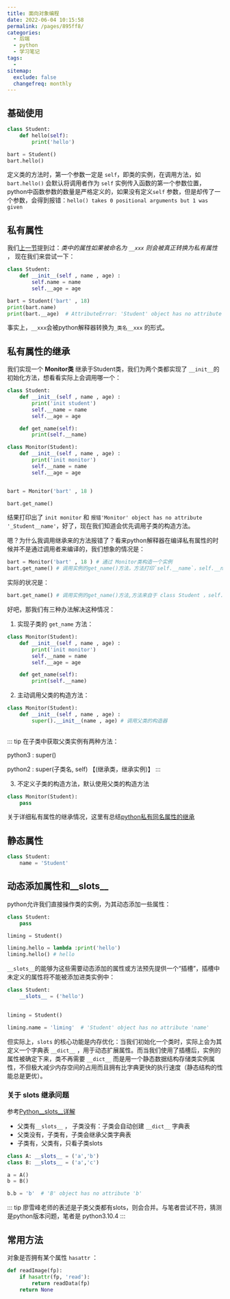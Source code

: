 ```yaml
---
title: 面向对象编程
date: 2022-06-04 10:15:58
permalink: /pages/895ff8/
categories:
  - 后端
  - python
  - 学习笔记
tags:
  - 
sitemap:
  exclude: false
  changefreq: monthly
---
```


## 基础使用

```python
class Student:
    def hello(self):
        print('hello')

bart = Student()
bart.hello()
```

定义类的方法时，第一个参数一定是 `self`，即类的实例，在调用方法，如 `bart.hello()` 会默认将调用者作为 `self` 实例传入函数的第一个参数位置，python中函数参数的数量是严格定义的，如果没有定义`self` 参数，但是却传了一个参数，会得到报错：`hello() takes 0 positional arguments but 1 was given`

## 私有属性

我们[上一节](/pages/b5ead5/)提到过：*类中的属性如果被命名为 `__xxx` 则会被真正转换为私有属性* ， 现在我们来尝试一下：

```python
class Student:
    def __init__(self , name , age) :
        self.name = name
        self.__age = age

bart = Student('bart' , 18)
print(bart.name)
print(bart.__age)  # AttributeError: 'Student' object has no attribute '__age'
```

事实上，`__xxx`会被python解释器转换为`_类名__xxx` 的形式。

## 私有属性的继承

我们实现一个 **Monitor类** 继承于Student类，我们为两个类都实现了 `__init__`的初始化方法，想看看实际上会调用哪一个：

```python
class Student:
    def __init__(self , name , age) :
        print('init student')
        self.__name = name
        self.__age = age

    def get_name(self):
        print(self.__name) 

class Monitor(Student):
    def __init__(self , name , age) :
        print('init monitor')
        self.__name = name
        self.__age = age


bart = Monitor('bart' , 18 )

bart.get_name()
```

结果打印出了 `init monitor` 和 `报错'Monitor' object has no attribute '_Student__name'`，好了，现在我们知道会优先调用子类的构造方法。

嗯？为什么我调用继承来的方法报错了？看来python解释器在编译私有属性的时候并不是通过调用者来编译的，我们想象的情况是：

```python
bart = Monitor('bart' , 18 ) # 通过 Monitor类构造一个实例
bart.get_name() # 调用实例的get_name()方法，方法打印`self.__name`，self.__name应该是构造类的名字，应该被编译成_Monitor__name
```

实际的状况是：
```python
bart.get_name() # 调用实例的get_name()方法,方法来自于 class Student ，self.__name被编译成 _Student__name
```

好吧，那我们有三种办法解决这种情况：

1.  实现子类的 `get_name` 方法：

```python
class Monitor(Student):
    def __init__(self , name , age) :
        print('init monitor')
        self.__name = name
        self.__age = age

    def get_name(self):
        print(self.__name) 
```

2.  主动调用父类的构造方法：

```python
class Monitor(Student):
    def __init__(self , name , age) :
        super().__init__(name , age) # 调用父类的构造器
       
```

::: tip
在子类中获取父类实例有两种方法：

python3 : super()

python2 : super(子类名, self)  【(继承类，继承实例)】
:::

3.  不定义子类的构造方法，默认使用父类的构造方法

```python
class Monitor(Student):
    pass
```

关于详细私有属性的继承情况，这里有总结[python私有同名属性的继承](http://zhangming0509.github.io/2016/01/29/python-private-attribute-inherient/#:~:text=%E5%9C%A8python%E4%B8%AD%E4%BB%A5%E5%8F%8C%E4%B8%8B%E5%88%92%E7%BA%BF%E5%BC%80%E5%A4%B4%E7%9A%84%E5%B1%9E%E6%80%A7%E6%98%AF%E7%A7%81%E6%9C%89%E5%B1%9E%E6%80%A7%EF%BC%8C%E4%B8%8D%E4%BC%9A%E8%A2%AB%E5%AD%90%E7%B1%BB%E7%BB%A7%E6%89%BF%EF%BC%8C%E7%84%B6%E8%80%8Cpython%E4%B8%AD%E7%9A%84%E7%A7%81%E6%9C%89%E4%B8%8D%E6%98%AF%E7%BB%9D%E5%AF%B9%E7%9A%84%E7%A7%81%E6%9C%89%EF%BC%8C%E5%8F%AF%E4%BB%A5%E9%80%9A%E8%BF%87%20_%E7%B1%BB%E5%90%8D__%E7%A7%81%E6%9C%89%E5%B1%9E%E6%80%A7%20%E7%9A%84%E6%96%B9%E5%BC%8F%E8%A2%AB%E7%BB%A7%E6%89%BF%EF%BC%8C%E7%8E%B0%E6%9C%89%E5%A6%82%E4%B8%8B%E4%B8%A4%E4%B8%AA%E7%B1%BB%2C,child%20%E5%92%8C%20Father%20%EF%BC%9A)

## 静态属性

```python
class Student:
    name = 'Student'
```

## 动态添加属性和__slots__

python允许我们直接操作类的实例，为其动态添加一些属性：

```python
class Student:
    pass

liming = Student()

liming.hello = lambda :print('hello')
liming.hello() # hello
```

`__slots__`的能够为这些需要动态添加的属性或方法预先提供一个“插槽”，插槽中未定义的属性将不能被添加进类实例中：

```python
class Student:
    __slots__ = ('hello')
    

liming = Student()

liming.name = 'liming'  # 'Student' object has no attribute 'name'
```

但实际上，`slots` 的核心功能是内存优化：当我们初始化一个类时，实际上会为其定义一个字典表 `__dict__` ，用于动态扩展属性。而当我们使用了插槽后，实例的属性被确定下来，类不再需要 `__dict__` 而是用一个静态数据结构存储类实例属性，不但极大减少内存空间的占用而且拥有比字典更快的执行速度（静态结构的性能总是更优）。

### 关于 slots 继承问题

参考[Python__slots__详解](https://www.cnblogs.com/rainfd/p/slots.html)

-   父类有`__slots__` ， 子类没有：子类会自动创建 `__dict__` 字典表
-   父类没有，子类有，子类会继承父类字典表
-   子类有，父类有，只看子类slots

```python
class A: __slots__ = ('a','b')
class B: __slots__ = ('a','c')

a = A()
b = B()

b.b = 'b'  # 'B' object has no attribute 'b'
```

::: tip
廖雪峰老师的表述是子类父类都有slots，则会合并。与笔者尝试不符，猜测是python版本问题，笔者是 python3.10.4
:::



## 常用方法

对象是否拥有某个属性 `hasattr` ：

```python
def readImage(fp):
    if hasattr(fp, 'read'):
        return readData(fp)
    return None
```
